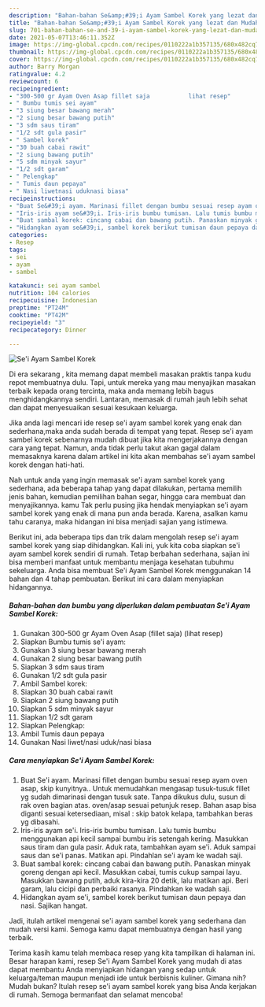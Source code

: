 ```yaml
---
description: "Bahan-bahan Se&amp;#39;i Ayam Sambel Korek yang lezat dan Mudah Dibuat"
title: "Bahan-bahan Se&amp;#39;i Ayam Sambel Korek yang lezat dan Mudah Dibuat"
slug: 701-bahan-bahan-se-and-39-i-ayam-sambel-korek-yang-lezat-dan-mudah-dibuat
date: 2021-05-07T13:46:11.352Z
image: https://img-global.cpcdn.com/recipes/0110222a1b357135/680x482cq70/sei-ayam-sambel-korek-foto-resep-utama.jpg
thumbnail: https://img-global.cpcdn.com/recipes/0110222a1b357135/680x482cq70/sei-ayam-sambel-korek-foto-resep-utama.jpg
cover: https://img-global.cpcdn.com/recipes/0110222a1b357135/680x482cq70/sei-ayam-sambel-korek-foto-resep-utama.jpg
author: Barry Morgan
ratingvalue: 4.2
reviewcount: 6
recipeingredient:
- "300-500 gr Ayam Oven Asap fillet saja           lihat resep"
- " Bumbu tumis sei ayam"
- "3 siung besar bawang merah"
- "2 siung besar bawang putih"
- "3 sdm saus tiram"
- "1/2 sdt gula pasir"
- " Sambel korek"
- "30 buah cabai rawit"
- "2 siung bawang putih"
- "5 sdm minyak sayur"
- "1/2 sdt garam"
- " Pelengkap"
- " Tumis daun pepaya"
- " Nasi liwetnasi uduknasi biasa"
recipeinstructions:
- "Buat Se&#39;i ayam. Marinasi fillet dengan bumbu sesuai resep ayam oven asap, skip kunyitnya.. Untuk memudahkan mengasap tusuk-tusuk fillet yg sudah dimarinasi dengan tusuk sate. Tanpa dikukus dulu, susun di rak oven bagian atas. oven/asap sesuai petunjuk resep. Bahan asap bisa diganti sesuai ketersediaan, misal : skip batok kelapa, tambahkan beras yg dibasahi."
- "Iris-iris ayam se&#39;i. Iris-iris bumbu tumisan. Lalu tumis bumbu menggunakan api kecil sampai bumbu iris setengah kering. Masukkan saus tiram dan gula pasir. Aduk rata, tambahkan ayam se&#39;i. Aduk sampai saus dan se&#39;i panas. Matikan api. Pindahlan se&#39;i ayam ke wadah saji."
- "Buat sambal korek: cincang cabai dan bawang putih. Panaskan minyak goreng dengan api kecil. Masukkan cabai, tumis cukup sampai layu. Masukkan bawang putih, aduk kira-kira 20 detik, lalu matikan api. Beri garam, lalu cicipi dan perbaiki rasanya. Pindahkan ke wadah saji."
- "Hidangkan ayam se&#39;i, sambel korek berikut tumisan daun pepaya dan nasi. Sajikan hangat."
categories:
- Resep
tags:
- sei
- ayam
- sambel

katakunci: sei ayam sambel 
nutrition: 104 calories
recipecuisine: Indonesian
preptime: "PT24M"
cooktime: "PT42M"
recipeyield: "3"
recipecategory: Dinner

---
```



![Se&#39;i Ayam Sambel Korek](https://img-global.cpcdn.com/recipes/0110222a1b357135/680x482cq70/sei-ayam-sambel-korek-foto-resep-utama.jpg)

Di era  sekarang , kita memang dapat membeli masakan praktis tanpa kudu repot membuatnya dulu. Tapi, untuk mereka yang mau menyajikan masakan terbaik kepada orang tercinta, maka anda memang lebih bagus menghidangkannya sendiri. Lantaran, memasak di rumah jauh lebih sehat dan dapat menyesuaikan sesuai kesukaan keluarga.

Jika anda lagi mencari ide resep se&#39;i ayam sambel korek yang enak dan sederhana,maka anda sudah berada di tempat yang tepat. Resep se&#39;i ayam sambel korek  sebenarnya mudah dibuat jika kita mengerjakannya dengan cara yang tepat. Namun, anda tidak perlu takut akan gagal dalam memasaknya 
karena dalam artikel ini kita akan membahas se&#39;i ayam sambel korek dengan hati-hati.  



Nah untuk anda yang ingin memasak se&#39;i ayam sambel korek yang sederhana, ada beberapa tahap yang dapat dilakukan, pertama memilih jenis bahan, kemudian pemilihan bahan segar, hingga cara membuat dan menyajikannya. kamu Tak perlu pusing jika hendak menyiapkan se&#39;i ayam sambel korek yang enak di mana pun anda berada. Karena, asalkan kamu  tahu caranya, maka hidangan ini bisa menjadi sajian yang istimewa.

Berikut ini, ada beberapa tips dan trik dalam mengolah resep se&#39;i ayam sambel korek yang siap dihidangkan. Kali ini, yuk kita coba siapkan se&#39;i ayam sambel korek sendiri di rumah. Tetap berbahan sederhana, sajian ini bisa memberi manfaat untuk membantu menjaga kesehatan tubuhmu sekeluarga. Anda bisa membuat Se&#39;i Ayam Sambel Korek menggunakan 14 bahan dan 4 tahap pembuatan. Berikut ini cara dalam menyiapkan hidangannya.

<!--inarticleads1-->

##### Bahan-bahan dan bumbu yang diperlukan dalam pembuatan Se&#39;i Ayam Sambel Korek:

1. Gunakan 300-500 gr Ayam Oven Asap (fillet saja)           (lihat resep)
1. Siapkan  Bumbu tumis se&#39;i ayam:
1. Gunakan 3 siung besar bawang merah
1. Gunakan 2 siung besar bawang putih
1. Siapkan 3 sdm saus tiram
1. Gunakan 1/2 sdt gula pasir
1. Ambil  Sambel korek:
1. Siapkan 30 buah cabai rawit
1. Siapkan 2 siung bawang putih
1. Siapkan 5 sdm minyak sayur
1. Siapkan 1/2 sdt garam
1. Siapkan  Pelengkap:
1. Ambil  Tumis daun pepaya
1. Gunakan  Nasi liwet/nasi uduk/nasi biasa




<!--inarticleads2-->

##### Cara menyiapkan Se&#39;i Ayam Sambel Korek:

1. Buat Se&#39;i ayam. Marinasi fillet dengan bumbu sesuai resep ayam oven asap, skip kunyitnya.. Untuk memudahkan mengasap tusuk-tusuk fillet yg sudah dimarinasi dengan tusuk sate. Tanpa dikukus dulu, susun di rak oven bagian atas. oven/asap sesuai petunjuk resep. Bahan asap bisa diganti sesuai ketersediaan, misal : skip batok kelapa, tambahkan beras yg dibasahi.
1. Iris-iris ayam se&#39;i. Iris-iris bumbu tumisan. Lalu tumis bumbu menggunakan api kecil sampai bumbu iris setengah kering. Masukkan saus tiram dan gula pasir. Aduk rata, tambahkan ayam se&#39;i. Aduk sampai saus dan se&#39;i panas. Matikan api. Pindahlan se&#39;i ayam ke wadah saji.
1. Buat sambal korek: cincang cabai dan bawang putih. Panaskan minyak goreng dengan api kecil. Masukkan cabai, tumis cukup sampai layu. Masukkan bawang putih, aduk kira-kira 20 detik, lalu matikan api. Beri garam, lalu cicipi dan perbaiki rasanya. Pindahkan ke wadah saji.
1. Hidangkan ayam se&#39;i, sambel korek berikut tumisan daun pepaya dan nasi. Sajikan hangat.




Jadi, itulah artikel mengenai  se&#39;i ayam sambel korek  yang sederhana dan mudah versi kami. Semoga kamu dapat membuatnya dengan hasil yang terbaik. 

Terima kasih kamu telah membaca resep yang kita tampilkan di halaman ini. Besar harapan kami, resep  Se&#39;i Ayam Sambel Korek yang mudah di atas dapat membantu Anda menyiapkan hidangan yang sedap untuk keluarga/teman maupun menjadi ide untuk berbisnis kuliner. Gimana nih? Mudah bukan? Itulah resep se&#39;i ayam sambel korek yang bisa Anda kerjakan di rumah. Semoga bermanfaat dan selamat mencoba!

